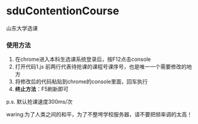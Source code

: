 # sduContentionCourse
山东大学选课

### 使用方法
1. 在chrome进入本科生选课系统登录后，按F12点击console
2. 打开代码1.js 前两行代表待抢课的课程号课序号，也是唯一一个需要修改的地方
3. 将修改后的代码粘贴到chrome的console里面，回车执行
4. **终止方法**：F5刷新即可

p.s. 默认抢课速度300ms/次

waring:为了人类之间的和平，为了不整垮学校服务器，请不要把频率调的太高！
